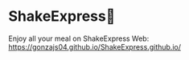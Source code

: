 # ShakeExpress🥤
Enjoy all your meal on ShakeExpress
Web: https://gonzajs04.github.io/ShakeExpress.github.io/
